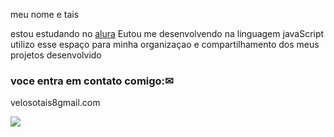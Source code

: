 meu nome e tais

estou estudando no [alura](https:https://www.alura.com.br)
Eutou me desenvolvendo na linguagem javaScript
utilizo esse espaço para minha organizaçao e compartilhamento dos meus projetos desenvolvido

### voce entra em contato comigo:✉

velosotais8gmail.com

![](https://media.tenor.com/CzaHhPyIR8gAAAAM/rosy00.gif)
